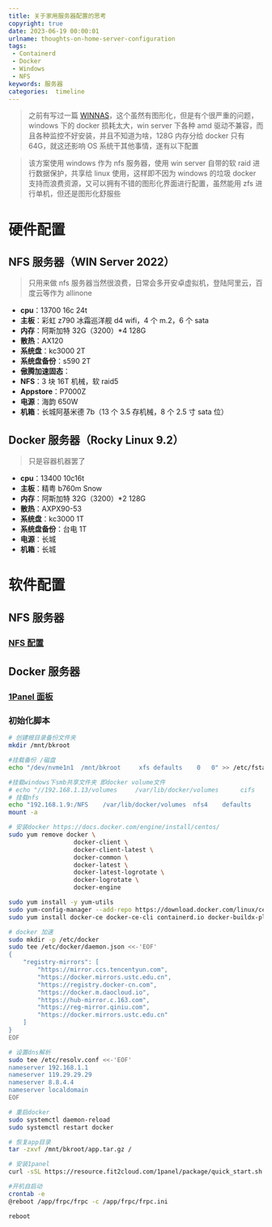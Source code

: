 ```yaml
---
title: 关于家用服务器配置的思考
copyright: true
date: 2023-06-19 00:00:01
urlname: thoughts-on-home-server-configuration
tags: 
 - Containerd
 - Docker
 - Windows
 - NFS
keywords: 服务器
categories:  timeline
---
```

> 之前有写过一篇 [WINNAS](../../2023-03-24/windows-server-2022-nas-init)，这个虽然有图形化，但是有个很严重的问题，windows 下的 docker 损耗太大，win server 下各种 amd 驱动不兼容，而且各种监控不好安装，并且不知道为啥，128G 内存分给 docker 只有 64G，就这还影响 OS 系统干其他事情，遂有以下配置

> 该方案使用 windows 作为 nfs 服务器，使用 win server 自带的软 raid 进行数据保护，共享给 linux 使用，这样即不因为 windows 的垃圾 docker 支持而浪费资源，又可以拥有不错的图形化界面进行配置，虽然能用 zfs 进行单机，但还是图形化舒服些
# 硬件配置
## NFS 服务器（WIN Server 2022）
> 只用来做 nfs 服务器当然很浪费，日常会多开安卓虚拟机，登陆阿里云，百度云等作为 allinone
* **cpu**：13700 16c 24t
* **主板**：彩虹 z790 冰霜巡洋舰 d4 wifi，4 个 m.2，6 个 sata
* **内存**：阿斯加特 32G（3200）*4 128G
* **散热**：AX120
* **系统盘**：kc3000 2T
* **系统盘备份**：s590 2T
* **傲腾加速固态**：
* **NFS**：3 块 16T 机械，软 raid5
* **Appstore**：P7000Z
* **电源**：海韵 650W 
* **机箱**：长城阿基米德 7b（13 个 3.5 存机械，8 个 2.5 寸 sata 位）

<!--more-->
## Docker 服务器（Rocky Linux 9.2）
> 只是容器机器罢了
* **cpu**：13400 10c16t
* **主板**：精粤 b760m Snow
* **内存**：阿斯加特 32G（3200）*2 128G
* **散热**：AXPX90-53
* **系统盘**：kc3000 1T
* **系统盘备份**：台电 1T
* **电源**：长城
* **机箱**：长城

# 软件配置
## NFS 服务器
### [NFS 配置](https://zhuanlan.zhihu.com/p/75099437)

## Docker 服务器
### [1Panel 面板](https://1panel.cn/docs/installation/online_installation/)
### 初始化脚本

```bash
# 创建根目录备份文件夹
mkdir /mnt/bkroot

#挂载备份 /磁盘
echo "/dev/nvme1n1	/mnt/bkroot		xfs	defaults	0	0" >> /etc/fstab

#挂载windows下smb共享文件夹 即docker volume文件
# echo "//192.168.1.13/volumes     /var/lib/docker/volumes      cifs    username=haruki3014@outlook.com,password=96913Poi@,nobrl,rw,uid=0,gid=0      0       0" >> /etc/fstab
# 挂载nfs
echo "192.168.1.9:/NFS    /var/lib/docker/volumes  nfs4    defaults        0       0" >>  /etc/fstab
mount -a

# 安装docker https://docs.docker.com/engine/install/centos/
sudo yum remove docker \
                  docker-client \
                  docker-client-latest \
                  docker-common \
                  docker-latest \
                  docker-latest-logrotate \
                  docker-logrotate \
                  docker-engine

sudo yum install -y yum-utils
sudo yum-config-manager --add-repo https://download.docker.com/linux/centos/docker-ce.repo
sudo yum install docker-ce docker-ce-cli containerd.io docker-buildx-plugin docker-compose-plugin

# docker 加速
sudo mkdir -p /etc/docker
sudo tee /etc/docker/daemon.json <<-'EOF'
{
	"registry-mirrors": [
		"https://mirror.ccs.tencentyun.com",
		"https://docker.mirrors.ustc.edu.cn",
		"https://registry.docker-cn.com",
		"https://docker.m.daocloud.io",
		"https://hub-mirror.c.163.com",
		"https://reg-mirror.qiniu.com",
		"https://docker.mirrors.ustc.edu.cn"
	]
}
EOF

# 设置dns解析
sudo tee /etc/resolv.conf <<-'EOF'
nameserver 192.168.1.1
nameserver 119.29.29.29
nameserver 8.8.4.4
nameserver localdomain
EOF

# 重启docker
sudo systemctl daemon-reload
sudo systemctl restart docker

# 恢复app目录
tar -zxvf /mnt/bkroot/app.tar.gz /

# 安装1panel
curl -sSL https://resource.fit2cloud.com/1panel/package/quick_start.sh -o quick_start.sh && sh quick_start.sh

#开机自启动
crontab -e
@reboot /app/frpc/frpc -c /app/frpc/frpc.ini

reboot
```